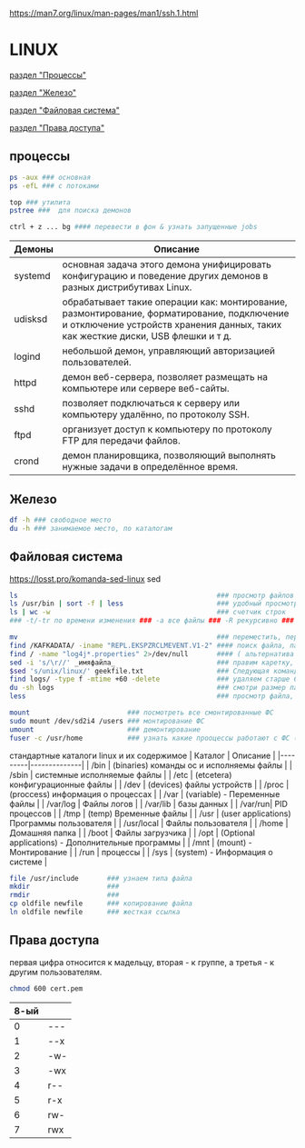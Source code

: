 <https://man7.org/linux/man-pages/man1/ssh.1.html>

# LINUX
[раздел "Процессы"](#процессы)

[раздел "Железо"](#железо)

[раздел "Файловая система"](#Файловая-система)

[раздел "Права доступа"](#Права-доступа)

## процессы

```bash
ps -aux ### основная
ps -efL ### с потоками
```
```bash
top ### утилита
pstree ###  для поиска демонов
```
```bash
ctrl + z ... bg #### перевести в фон & узнать запущенные jobs
```
| Демоны     | Описание                                                                                  |
|---------|-------------------------------------------------------------------------------------------|
| systemd  | основная задача этого демона унифицировать конфигурацию и поведение других демонов в разных дистрибутивах Linux. |
| udisksd     | обрабатывает такие операции как: монтирование, размонтирование, форматирование, подключение и отключение устройств хранения данных, таких как жесткие диски, USB флешки и т д. |
| logind    | небольшой демон, управляющий авторизацией пользователей.|
| httpd      | демон веб-сервера, позволяет размещать на компьютере или сервере веб-сайты.|
| sshd    | позволяет подключаться к серверу или компьютеру удалённо, по протоколу SSH. |
| ftpd   | организует доступ к компьютеру по протоколу FTP для передачи файлов. |
| crond    | демон планировщика, позволяющий выполнять нужные задачи в определённое время. |


## Железо

```bash
df -h ### свободное место
du -h ### занимаемое место, по каталогам
```

## Файловая система
https://losst.pro/komanda-sed-linux  sed  

```bash
ls                                                 ### просмотр файлов https://losst.pro/komanda-ls-linux
ls /usr/bin | sort -f | less                       ### удобный просмотр вывода
ls | wc -w                                         ### счетчик строк
### -t/-tr по времени изменения ### -a все файлы ### -R рекурсивно ### -l списком -h удобное отображение размера
```

```bash
mv                                                 ### переместить, переименовать 
find /KAFKADATA/ -iname "REPL.EKSPZRCLMEVENT.V1-2" #### поиск файла, папки - 
find / -name "log4j*.properties" 2>/dev/null       #### ( альтернатива locate )
sed -i 's/\r//' _имяфайла_                         ### правим каретку, например, если закинул текстовый файл с windows
$sed 's/unix/linux/' geekfile.txt                  ### Следующая команда заменит в целевом файле вхождения слова unix на linux:
find logs/ -type f -mtime +60 -delete              ### удаляем старше 60 дней
du -sh logs                                        ### смотри размер папки
less                                               ### просмотр файла, shift + g последнее сообщение; shift + f лайф режим
```

```bash
mount                        ### посмотреть все смонтированные ФС
sudo mount /dev/sd2i4 /users ### монтирование ФС
umount                       ### демонтирование
fuser -с /usr/home           ### узнать какие прооцессы работают с ФС (например для демонтирования)
```

стандартные каталоги linux и их содержимое
| Каталог     | Описание |
|---------|--------------|
| /bin | (binaries) команды ос и исполняемы файлы |
| /sbin | системные исполняемые файлы |
| /etc | (etcetera) конфигурационные файлы |
| /dev | (devices) файлы устройств |
| /proc | (proccess) информация о процессах |
| /var | (variable) - Переменные файлы |
| /var/log | Файлы логов |
| /var/lib | базы данных |
| /var/run| PID процессов |
| /tmp  | (temp) Временные файлы |
| /usr | (user applications) Программы пользователя |
| /usr/local | Файлы пользователя |
| /home | Домашняя папка |
| /boot |  Файлы загрузчика |
| /opt | (Optional applications) - Дополнительные программы |
| /mnt | (mount) - Монтирование |
| /run | процессы |
| /sys | (system) - Информация о системе |



```bash
file /usr/include       ### узнаем типа файла
mkdir                   ###
rmdir                   ###
cp oldfile newfile      ### копирование файла
ln oldfile newfile      ### жесткая ссылка
```

## Права доступа

первая цифра относится к мадельцу, вторая - к группе, а третья - к другим пользователям.

```bash
chmod 600 cert.pem
```
|8-ый|      |
|------|------|
| 0    | --- | 
| 1    | --x | 
| 2    | -w- | 
| 3    | -wx | 
| 4    | r-- | 
| 5    | r-x | 
| 6    | rw- | 
| 7    | rwx | 

















